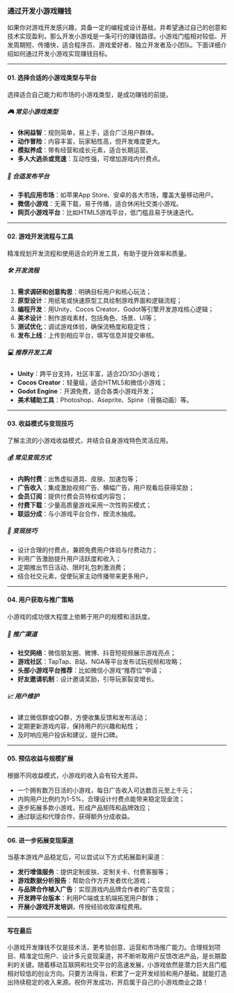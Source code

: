 ### 通过开发小游戏赚钱

如果你对游戏开发感兴趣，具备一定的编程或设计基础，并希望通过自己的创意和技术实现盈利，那么开发小游戏是一条可行的赚钱路径。小游戏门槛相对较低、开发周期短、传播快，适合程序员、游戏爱好者、独立开发者及小团队。下面详细介绍如何通过开发小游戏实现赚钱目标。

***

#### 01. 选择合适的小游戏类型与平台  
选择适合自己能力和市场的小游戏类型，是成功赚钱的前提。

##### 🎮 常见小游戏类型  
- **休闲益智**：规则简单，易上手，适合广泛用户群体。  
- **动作冒险**：内容丰富，玩家粘性高，但开发难度更大。  
- **模拟养成**：带有经营和成长元素，适合长期运营。  
- **多人大逃杀或竞速**：互动性强，可增加游戏内付费点。  

##### 📱 合适发布平台  
- **手机应用市场**：如苹果App Store、安卓的各大市场，覆盖大量移动用户。  
- **微信小游戏**：无需下载，易于传播，适合休闲社交类小游戏。  
- **网页小游戏平台**：比如HTML5游戏平台，低门槛且易于快速迭代。  

***

#### 02. 游戏开发流程与工具  
精准规划开发流程和使用适合的开发工具，有助于提升效率和质量。

##### 🛠 开发流程  
1. **需求调研和创意构思**：明确目标用户和核心玩法；  
2. **原型设计**：用纸笔或快速原型工具绘制游戏界面和逻辑流程；  
3. **编程开发**：用Unity、Cocos Creator、Godot等引擎开发游戏核心逻辑；  
4. **美术设计**：制作游戏素材，包括角色、场景、UI等；  
5. **测试优化**：调试游戏体验，确保流畅度和稳定性；  
6. **发布上线**：上传到相应平台，填写信息并提交审核。  

##### 💻 推荐开发工具  
- **Unity**：跨平台支持，社区丰富，适合2D/3D小游戏；  
- **Cocos Creator**：轻量级，适合HTML5和微信小游戏；  
- **Godot Engine**：开源免费，适合各类小游戏开发；  
- **美术辅助工具**：Photoshop、Aseprite、Spine（骨骼动画）等。  

***

#### 03. 收益模式与变现技巧  
了解主流的小游戏收益模式，并结合自身游戏特色灵活应用。

##### 💰 常见变现方式  
- **内购付费**：出售虚拟道具、皮肤、加速包等；  
- **广告收入**：集成激励视频广告、横幅广告，用户观看后获得奖励；  
- **会员订阅**：提供付费会员特权或内容包；  
- **付费下载**：少量高质量游戏采用一次性购买模式；  
- **联运分成**：与小游戏平台合作，按流水抽成。  

##### 🎯 变现技巧  
- 设计合理的付费点，兼顾免费用户体验与付费动力；  
- 利用广告激励提升用户活跃度和收入；  
- 定期推出节日活动、限时礼包刺激消费；  
- 结合社交元素，促使玩家主动传播带来更多用户。  

***

#### 04. 用户获取与推广策略  
小游戏的成功很大程度上依赖于用户的规模和活跃度。

##### 📢 推广渠道  
- **社交网络**：微信朋友圈、微博、抖音短视频展示游戏亮点；  
- **游戏社区**：TapTap、B站、NGA等平台发布试玩视频和攻略；  
- **头部小游戏平台推荐**：比如微信小游戏“推荐位”申请；  
- **好友邀请机制**：设计邀请奖励，引导玩家裂变增长。  

##### 📈 用户维护  
- 建立微信群或QQ群，方便收集反馈和发布活动；  
- 定期更新游戏内容，保持用户的兴趣和粘性；  
- 及时响应用户投诉和建议，提升口碑。  

***

#### 05. 预估收益与规模扩展  
根据不同收益模式，小游戏的收入会有较大差异。

- 一个拥有数万日活的小游戏，每日广告收入可达数百元至上千元；  
- 内购用户比例约为1-5%，合理设计付费点能带来稳定现金流；  
- 逐步拓展多款小游戏，形成产品矩阵和品牌效应；  
- 通过联运和代理合作，获得额外分成收益。  

***

#### 06. 进一步拓展变现渠道  
当基本游戏产品稳定后，可以尝试以下方式拓展盈利渠道：

- **发行增值服务**：提供定制皮肤、定制关卡、付费客服等；  
- **游戏数据分析报告**：帮助合作方开发者优化游戏；  
- **与品牌合作植入广告**：实现游戏内品牌合作者的广告变现；  
- **开发跨平台版本**：利用PC端或主机端拓宽用户群体；  
- **开展小游戏开发培训**，传授经验收取课程费用。  

***

#### 写在最后  
小游戏开发赚钱不仅是技术活，更考验创意、运营和市场推广能力。合理规划项目、精准定位用户、设计多元变现渠道，并不断听取用户反馈改进产品，是长期盈利的关键。随着移动互联网和社交平台的高速发展，小游戏依然是潜力巨大且门槛相对较低的创业方向。只要方法得当，积累了一定开发经验和用户基础，就能打造出持续稳定的收入来源。祝你开发成功，开启属于自己的小游戏商业之路！